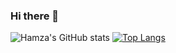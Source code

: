 ### Hi there 👋

<!--
**hamzzgab/hamzzgab** is a ✨ _special_ ✨ repository because its `README.md` (this file) appears on your GitHub profile.

Here are some ideas to get you started:

- 🔭 I’m currently working on ...
- 🌱 I’m currently learning ...
- 👯 I’m looking to collaborate on ...
- 🤔 I’m looking for help with ...
- 💬 Ask me about ...
- 📫 How to reach me: ...
- 😄 Pronouns: ...
- ⚡ Fun fact: ...
-->

![Hamza's GitHub stats](https://github-readme-stats.vercel.app/api?username=hamzzgab&show_icons=true&theme=radical)
[![Top Langs](https://github-readme-stats.vercel.app/api/top-langs/?username=hamzzgab&langs_count=8)](https://github.com/hamzzgab/github-readme-stats)
